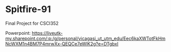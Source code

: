 # Spitfire-91
Final Project for CSCI352

Powerpoint:
https://liveutk-my.sharepoint.com/:p:/g/personal/vicagasi_ut_utm_edu/Eec6kaXWTotFkHmNcWXM1n4BM7P4mrwXx-QEQCe7eWlK2g?e=DTgbxI
